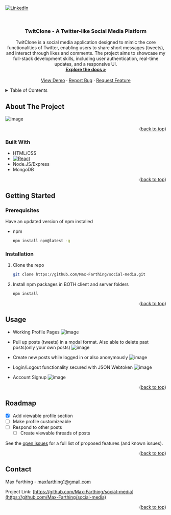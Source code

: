 <a id="readme-top"></a>

<!-- PROJECT SHIELDS -->
<!--
*** I'm using markdown "reference style" links for readability.
*** Reference links are enclosed in brackets [ ] instead of parentheses ( ).
*** See the bottom of this document for the declaration of the reference variables
*** for contributors-url, forks-url, etc. This is an optional, concise syntax you may use.
*** https://www.markdownguide.org/basic-syntax/#reference-style-links
-->
[![LinkedIn][linkedin-shield]][linkedin-url]



<!-- PROJECT LOGO -->
<br />
<div align="center">
  <a href="https://github.com/Max-Farthing/social-media">
    <!-- <img src="images/logo.png" alt="Logo" width="80" height="80"> -->
  </a>

<h3 align="center">TwitClone - A Twitter-like Social Media Platform</h3>

  <p align="center">
    TwitClone is a social media application designed to mimic the core functionalities of Twitter, enabling users to share short messages (tweets), and interact through likes and comments. The project aims to showcase my full-stack development skills, including user authentication, real-time updates, and a responsive UI.
    <br />
    <a href="https://github.com/Max-Farthing/social-media"><strong>Explore the docs »</strong></a>
    <br />
    <br />
    <a href="https://github.com/Max-Farthing/social-media">View Demo</a>
    ·
    <a href="https://github.com/Max-Farthing/social-media/issues/new?labels=bug&template=bug-report---.md">Report Bug</a>
    ·
    <a href="https://github.com/Max-Farthing/social-media/issues/new?labels=enhancement&template=feature-request---.md">Request Feature</a>
  </p>
</div>



<!-- TABLE OF CONTENTS -->
<details>
  <summary>Table of Contents</summary>
  <ol>
    <li>
      <a href="#about-the-project">About The Project</a>
      <ul>
        <li><a href="#built-with">Built With</a></li>
      </ul>
    </li>
    <li>
      <a href="#getting-started">Getting Started</a>
      <ul>
        <li><a href="#prerequisites">Prerequisites</a></li>
        <li><a href="#installation">Installation</a></li>
      </ul>
    </li>
    <li><a href="#usage">Usage</a></li>
    <li><a href="#roadmap">Roadmap</a></li>
    <li><a href="#contact">Contact</a></li>
  </ol>
</details>



<!-- ABOUT THE PROJECT -->
## About The Project

![image](https://github.com/user-attachments/assets/50b1ae59-3692-4b84-b29f-1313f7069dbc)



<p align="right">(<a href="#readme-top">back to top</a>)</p>



### Built With

* HTML/CSS
* [![React][React.js]][React-url]
* Node.JS/Express
* MongoDB

<p align="right">(<a href="#readme-top">back to top</a>)</p>


<!-- GETTING STARTED -->
## Getting Started

### Prerequisites

Have an updated version of npm installed
* npm
  ```sh
  npm install npm@latest -g
  ```

### Installation

1. Clone the repo
   ```sh
   git clone https://github.com/Max-Farthing/social-media.git
   ```
2. Install npm packages in BOTH client and server folders
   ```sh
   npm install
   ```

<p align="right">(<a href="#readme-top">back to top</a>)</p>


<!-- USAGE EXAMPLES -->
## Usage

- Working Profile Pages
![image](https://github.com/user-attachments/assets/7d6fc7b7-06e0-4a2d-826b-81d689a33394)

- Pull up posts (tweets) in a modal format. Also able to delete past posts(only your own posts)
![image](https://github.com/user-attachments/assets/7e9700dc-5a94-4fd1-8dbf-632714f0560e)

- Create new posts while logged in or also anonymously
![image](https://github.com/user-attachments/assets/93d6b8fe-9050-48ea-8e93-3e1dba15a355)

- Login/Logout functionality secured with JSON Webtoken
![image](https://github.com/user-attachments/assets/c1e9aea1-964f-4267-8747-b8572e49fd56)

- Account Signup
![image](https://github.com/user-attachments/assets/18157e05-e807-481d-b82d-11d522a723dc)

<p align="right">(<a href="#readme-top">back to top</a>)</p>


<!-- ROADMAP -->
## Roadmap

- [x] Add viewable profile section
- [ ] Make profile customizeable
- [ ] Respond to other posts
    - [ ] Create viewable threads of posts

See the [open issues](https://github.com/Max-Farthing/social-media/issues) for a full list of proposed features (and known issues).

<p align="right">(<a href="#readme-top">back to top</a>)</p>


<!-- CONTACT -->
## Contact

Max Farthing - maxfarthing1@gmail.com

Project Link: [https://github.com/Max-Farthing/social-media](https://github.com/Max-Farthing/social-media)

<p align="right">(<a href="#readme-top">back to top</a>)</p>

<!-- MARKDOWN LINKS & IMAGES -->
<!-- https://www.markdownguide.org/basic-syntax/#reference-style-links -->
[linkedin-shield]: https://img.shields.io/badge/-LinkedIn-black.svg?style=for-the-badge&logo=linkedin&colorB=555
[linkedin-url]: https://linkedin.com/in/maximus-farthing
[React.js]: https://img.shields.io/badge/React-20232A?style=for-the-badge&logo=react&logoColor=61DAFB
[React-url]: https://reactjs.org/